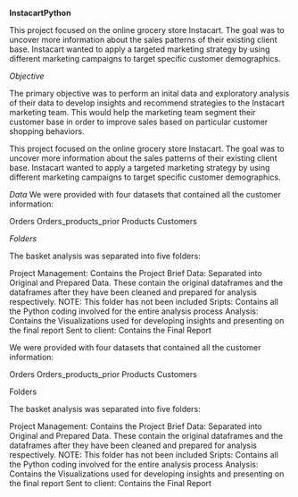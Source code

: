 ******InstacartPython******


This project focused on the online grocery store Instacart. The goal was to uncover more information about the sales patterns of their existing client base. Instacart wanted to apply a targeted marketing strategy by using different marketing campaigns to target specific customer demographics.

*Objective*


The primary objective was to perform an inital data and exploratory analysis of their data to develop insights and recommend strategies to the Instacart marketing team. This would help the marketing team segment their customer base in order to improve sales based on particular customer shopping behaviors.

This project focused on the online grocery store Instacart. The goal was to uncover more information about the sales patterns of their existing client base. Instacart wanted to apply a targeted marketing strategy by using different marketing campaigns to target specific customer demographics.


*Data*
We were provided with four datasets that contained all the customer information:

Orders
Orders_products_prior
Products
Customers


*Folders*

The basket analysis was separated into five folders:

Project Management: Contains the Project Brief
Data: Separated into Original and Prepared Data. These contain the original dataframes and the dataframes after they have been cleaned and prepared for analysis respectively. NOTE: This folder has not been included
Sripts: Contains all the Python coding involved for the entire analysis process
Analysis: Contains the Visualizations used for developing insights and presenting on the final report
Sent to client: Contains the Final Report


We were provided with four datasets that contained all the customer information:

Orders
Orders_products_prior
Products
Customers


Folders


The basket analysis was separated into five folders:

Project Management: Contains the Project Brief
Data: Separated into Original and Prepared Data. These contain the original dataframes and the dataframes after they have been cleaned and prepared for analysis respectively. NOTE: This folder has not been included
Sripts: Contains all the Python coding involved for the entire analysis process
Analysis: Contains the Visualizations used for developing insights and presenting on the final report
Sent to client: Contains the Final Report
